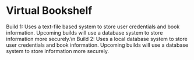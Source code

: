 # Virtual Bookshelf

Build 1: Uses a text-file based system to store user credentials and book information. Upcoming builds will use a database system to store information more securely.\n
Build 2: Uses a local database system to store user credentials and book information. Upcoming builds will use a database system to store information more securely.
